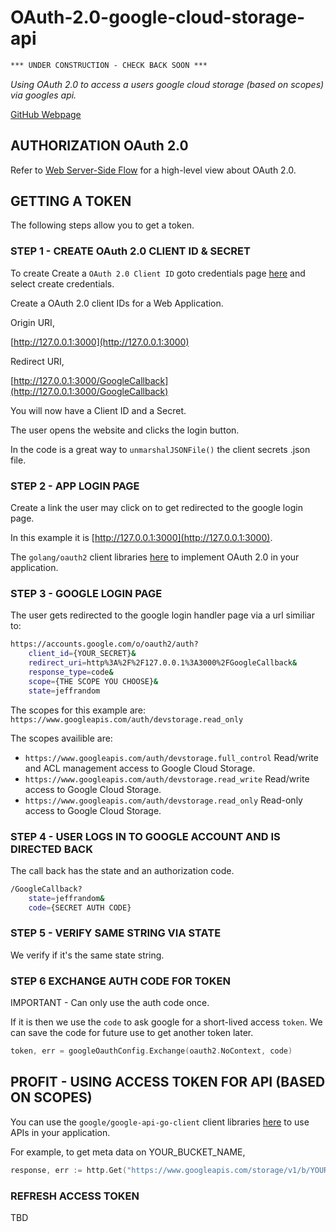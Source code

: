 # OAuth-2.0-google-cloud-storage-api

```txt
*** UNDER CONSTRUCTION - CHECK BACK SOON ***
```

_Using OAuth 2.0 to access a users google cloud storage
(based on scopes) via googles api._

[GitHub Webpage](https://jeffdecola.github.io/my-go-examples/)

## AUTHORIZATION OAuth 2.0

Refer to
[Web Server-Side Flow](https://github.com/JeffDeCola/my-cheat-sheets/blob/master/software/development/software-architectures/authorization/OAuth-2.0-authorization-cheat-sheet/OAuth-2.0-authorization-web-server-app-flow.md)
for a high-level view about OAuth 2.0.

## GETTING A TOKEN

The following steps allow you to get a token.

### STEP 1 - CREATE OAuth 2.0 CLIENT ID & SECRET

To create Create a `OAuth 2.0 Client ID` goto credentials page
[here](https://console.developers.google.com/projectselector/apis/credentials)
and select create credentials.

Create a OAuth 2.0 client IDs for a Web Application.

Origin URI,

[http://127.0.0.1:3000](http://127.0.0.1:3000)

Redirect URI,

[http://127.0.0.1:3000/GoogleCallback](http://127.0.0.1:3000/GoogleCallback)

You will now have a Client ID and a Secret.

The user opens the website and clicks the login button.

In the code is a great way to `unmarshalJSONFile()` the client secrets .json file.

### STEP 2 - APP LOGIN PAGE

Create a link the user may click on to get redirected
to the google login page.

In this example it is [http://127.0.0.1:3000](http://127.0.0.1:3000).

The `golang/oauth2` client libraries
[here](https://github.com/golang/oauth2)
to implement OAuth 2.0 in your application.

### STEP 3 - GOOGLE LOGIN PAGE

The user gets redirected to the google login handler page via a url similiar to:

```bash
https://accounts.google.com/o/oauth2/auth?
    client_id={YOUR_SECRET}&
    redirect_uri=http%3A%2F%2F127.0.0.1%3A3000%2FGoogleCallback&
    response_type=code&
    scope={THE SCOPE YOU CHOOSE}&
    state=jeffrandom
```

The scopes for this example are:
`https://www.googleapis.com/auth/devstorage.read_only`

The scopes availible are:

* `https://www.googleapis.com/auth/devstorage.full_control`
  Read/write and ACL management access to Google Cloud Storage.
* `https://www.googleapis.com/auth/devstorage.read_write`
  Read/write access to Google Cloud Storage.
* `https://www.googleapis.com/auth/devstorage.read_only`
  Read-only access to Google Cloud Storage.

### STEP 4 - USER LOGS IN TO GOOGLE ACCOUNT AND IS DIRECTED BACK

The call back has the state and an authorization code.

```bash
/GoogleCallback?
    state=jeffrandom&
    code={SECRET AUTH CODE}
```

### STEP 5 - VERIFY SAME STRING VIA STATE

We verify if it's the same state string.

### STEP 6 EXCHANGE AUTH CODE FOR TOKEN

IMPORTANT - Can only use the auth code once.

If it is then we use the `code` to ask google for a
short-lived access `token`. We can save the code for future
use to get another token later.

```go
token, err = googleOauthConfig.Exchange(oauth2.NoContext, code)
```

## PROFIT - USING ACCESS TOKEN FOR API (BASED ON SCOPES)

You can use the `google/google-api-go-client` client libraries
[here](https://github.com/google/google-api-go-client)
to use APIs in your application.

For example, to get meta data on YOUR_BUCKET_NAME,

```go
response, err := http.Get("https://www.googleapis.com/storage/v1/b/YOUR_BUCKET_NAME?access_token=" + token.AccessToken)
```

### REFRESH ACCESS TOKEN

TBD
